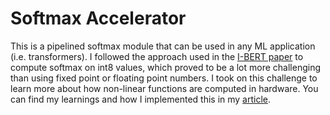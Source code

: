 # Softmax Accelerator

This is a pipelined softmax module that can be used in any ML application (i.e. transformers). I followed the approach used in the [I-BERT paper](https://arxiv.org/abs/2101.01321) to compute softmax on int8 values, which proved to be a lot more challenging than using fixed point or floating point numbers. I took on this challenge to learn more about how non-linear functions are computed in hardware. You can find my learnings and how I implemented this in my [article](https://decompose.substack.com/p/decomposing-softmax-for-hardware).
